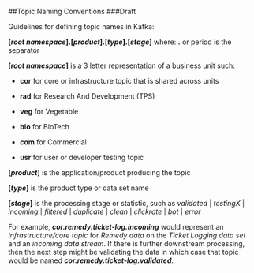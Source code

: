 ##Topic Naming Conventions
###Draft

Guidelines for defining topic names in Kafka:

**[_root namespace_].[_product_].[_type_].[_stage_]** 
where: 
**.** or period is the separator 

**[_root namespace_]** is a 3 letter representation of a business unit such: 

* **cor** for core or infrastructure topic that is shared across units

* **rad** for Research And Development (TPS)

* **veg** for Vegetable

* **bio** for BioTech 

* **com** for Commercial

* **usr** for user or developer testing topic 

**[_product_]** is the application/product producing the topic

**[_type_]** is the product type or data set name 

**[_stage_]** is the processing stage or statistic, such as _validated_ | _testingX_ | _incoming_ | _filtered_ | _duplicate_ | _clean_ | _clickrate_ | _bot_ | _error_
 
For example, **_cor.remedy.ticket-log.incoming_** would represent an _infrastructure/core topic_ for _Remedy data_ on the _Ticket Logging data set_ and an _incoming data stream_. If there is further downstream processing, then the next step might be validating the data in which case that topic would be named **_cor.remedy.ticket-log.validated_**.